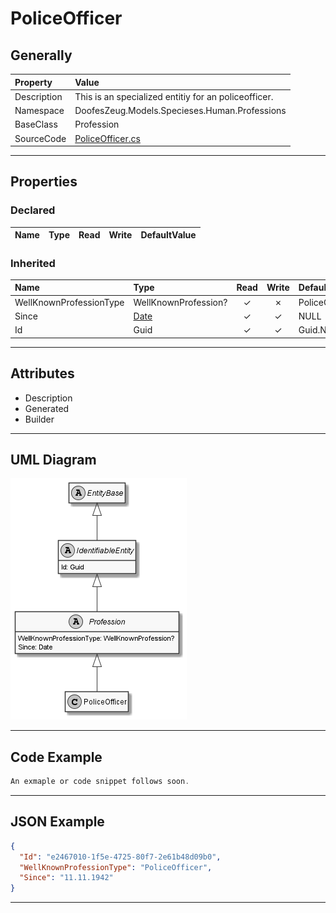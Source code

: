 ﻿# PoliceOfficer

## Generally

|Property|Value|
|:-|:-|
|Description|This is an specialized entitiy for an policeofficer.|
|Namespace|DoofesZeug.Models.Specieses.Human.Professions|
|BaseClass|Profession|
|SourceCode|[PoliceOfficer.cs](../../../../DoofesZeug.Library/Src/Models/Specieses/Human/Professions/PoliceOfficer.cs)|

---

## Properties

### Declared

|Name|Type|Read|Write|DefaultValue|
|:---|:---|:--:|:---:|:-----------|

### Inherited

|Name|Type|Read|Write|DefaultValue|
|:---|:---|:--:|:---:|:-----------|
|WellKnownProfessionType|WellKnownProfession?|&#x2713;|&#x2717;|PoliceOfficer|
|Since|[Date](../../Models/DoofesZeug.Models.DateAndTime/Date.md)|&#x2713;|&#x2713;|NULL|
|Id|Guid|&#x2713;|&#x2713;|Guid.NewGuid()|

---

## Attributes

- Description
- Generated
- Builder

---

## UML Diagram

![PoliceOfficer.png](./PoliceOfficer.png "PoliceOfficer")

---

## Code Example

```cs
An exmaple or code snippet follows soon.
```

---

## JSON Example

```json
{
  "Id": "e2467010-1f5e-4725-80f7-2e61b48d09b0",
  "WellKnownProfessionType": "PoliceOfficer",
  "Since": "11.11.1942"
}
```

---

